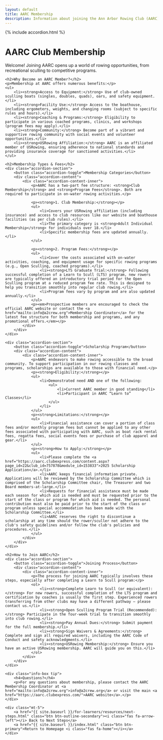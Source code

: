 ```yaml
---
layout: default
title: AARC Membership
description: Information about joining the Ann Arbor Rowing Club (AARC).
---
```


{% include accordion.html %}

# AARC Club Membership
    
Welcome! Joining AARC opens up a world of rowing opportunities, from recreational sculling to competitive programs.


<div class="container my-5">
    
    <h2>Why Become an AARC Member?</h2>
    <p>Membership at AARC offers numerous benefits:</p>
    <ul>
        <li><strong>Access to Equipment:</strong> Use of club-owned sculling boats (singles, doubles, quads), oars, and safety equipment.</li>
        <li><strong>Facility Use:</strong> Access to the boathouse, including ergometers, weights, and changing rooms (subject to specific rules and hours).</li>
        <li><strong>Coaching & Programs:</strong> Eligibility to participate in various coached programs, clinics, and workshops (program fees may apply).</li>
        <li><strong>Community:</strong> Become part of a vibrant and supportive rowing community with social events and volunteer opportunities.</li>
        <li><strong>USRowing Affiliation:</strong> AARC is an affiliated member of USRowing, ensuring adherence to national standards and providing insurance coverage for sanctioned activities.</li>
    </ul>

    <h2>Membership Types & Fees</h2>
    <div class="accordion-section">
        <button class="accordion-toggle">Membership Categories</button>
        <div class="accordion-content">
            <div class="accordion-content-inner">
                <p>AARC has a two-part fee structure: <strong>Club Membership</strong> and <strong>Program Fees</strong>. Both are required to participate in on-water rowing activities.</p>

                <p><strong>1. Club Membership:</strong></p>
                <ul>
                    <li>Covers your USRowing affiliation (including insurance) and access to club resources like our website and boathouse facilities (as per club rules).</li>
                    <li>The primary category is <strong>Adult Individual Membership</strong> for individuals over 18.</li>
                    <li>Specific membership fees are updated annually.</li>
                </ul>

                <p><strong>2. Program Fees:</strong></p>
                <ul>
                    <li>Cover the costs associated with on-water activities, coaching, and equipment usage for specific rowing programs (e.g., Open Sculling, coached programs).</li>
                    <li><strong>LTS Graduate Trial:</strong> Following successful completion of a Learn to Scull (LTS) program, new rowers are typically offered an introductory trial period for the Open Sculling program at a reduced program fee rate. This is designed to help you transition smoothly into regular club rowing.</li>
                    <li>Program fees vary by program and are also updated annually.</li>
                </ul>
                <p><em>Prospective members are encouraged to check the official AARC website or contact the <a href="mailto:info@a2crew.org">Membership Coordinator</a> for the latest fee structure for both membership and programs, and any promotional offers.</em></p>
            </div>
        </div>
    </div>

    <div class="accordion-section">
        <button class="accordion-toggle">Scholarship Program</button>
        <div class="accordion-content">
            <div class="accordion-content-inner">
                <p>AARC endeavors to make rowing accessible to the broad community. To support participation in our rowing classes and programs, scholarships are available to those with financial need.</p>
                <p><strong>Eligibility:</strong></p>
                <ul>
                    <li>Demonstrated need AND one of the following:
                        <ul>
                            <li>Current AARC member in good standing</li>
                            <li>Participant in AARC “Learn to” Classes</li>
                        </ul>
                    </li>
                </ul>
                <p><strong>Limitations:</strong></p>
                <ul>
                    <li>Financial assistance can cover a portion of class fees and/or monthly program fees but cannot be applied to any other fees associated with participating with AARC, such as boat rack rental fees, regatta fees, social events fees or purchase of club apparel and gear.</li>
                </ul>
                <p><strong>How to Apply:</strong></p>
                <ul>
                    <li>Please complete the <a href="https://aarc.clubexpress.com/content.aspx?page_id=22&club_id=757878&module_id=153833">2025 Scholarship Application</a>.</li>
                    <li>AARC keeps financial information private. Applications will be reviewed by the Scholarship Committee which is comprised of the Scholarship Committee chair, the Treasurer and two Board members-at-large.</li>
                    <li>Requests for financial assistance must be made each season for which aid is needed and must be requested prior to the start of the class or program for which aid is needed. The personal contribution must also be paid prior to the start of the class or program unless special accommodation has been made with the Scholarship Committee.</li>
                    <li>AARC reserves the right to discontinue a scholarship at any time should the rower/sculler not adhere to the club's safety guidelines and/or follow the club's policies and procedures.</li>
                </ul>
            </div>
        </div>
    </div>

    <h2>How to Join AARC</h2>
    <div class="accordion-section">
        <button class="accordion-toggle">Joining Process</button>
        <div class="accordion-content">
            <div class="accordion-content-inner">
                <p>The process for joining AARC typically involves these steps, especially after completing a Learn to Scull program:</p>
                <ol>
                    <li><strong>Complete Learn to Scull (or equivalent):</strong> For new rowers, successful completion of the LTS program and certification by coaches is usually the first step. Experienced rowers transferring from other clubs may have a different pathway – please contact us.</li>
                    <li><strong>Open Sculling Program Trial (Recommended):</strong> Participate in the four-week trial to transition smoothly into club rowing.</li>
                    <li><strong>Pay Annual Dues:</strong> Submit payment for the full membership.</li>
                    <li><strong>Sign Waivers & Agreements:</strong> Complete and sign all required waivers, including the AARC Code of Conduct and safety acknowledgments.</li>
                    <li><strong>USRowing Membership:</strong> Ensure you have an active USRowing membership. AARC will guide you on this.</li>
                </ol>
            </div>
        </div>
    </div>

    <div class="info-box tip">
        <h4>Questions?</h4>
        <p>For any questions about membership, please contact the AARC Membership Coordinator at <a href="mailto:info@a2crew.org">info@a2crew.org</a> or visit the main <a href="https://aarc.clubexpress.com/">AARC website</a>.</p>
    </div>

    <div class="mt-5">
        <a href="{{ site.baseurl }}/for-learners/resources/next-steps.html" class="btn btn-outline-secondary"><i class="fas fa-arrow-left"></i> Back to Next Steps</a>
        <a href="{{ site.baseurl }}/index.html" class="btn btn-primary">Return to Homepage <i class="fas fa-home"></i></a>
    </div>
</div>
